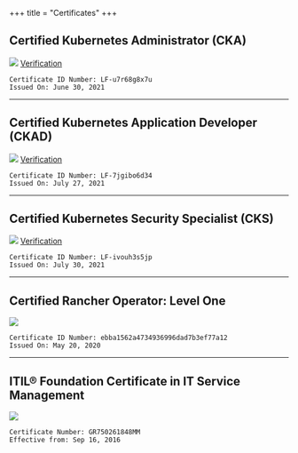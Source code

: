 +++
title = "Certificates"
+++

## Certified Kubernetes Administrator (CKA)
![](https://cdn.support.tools/matthew-mattox-certified-kubernetes-administrator-cka-certificate.jpg)
[Verification](https://www.credly.com/badges/3daa9de3-5628-44d7-a42b-b43dd8cf3860/public_url)

```
Certificate ID Number: LF-u7r68g8x7u
Issued On: June 30, 2021
```

***

## Certified Kubernetes Application Developer (CKAD)
![](https://cdn.support.tools/matthew-mattox-certified-kubernetes-application-developer-ckad-certificate.jpg)
[Verification](https://www.credly.com/badges/633c1aba-76b5-4249-995e-f12d9377e864/public_url)

```
Certificate ID Number: LF-7jgibo6d34
Issued On: July 27, 2021
```

***

## Certified Kubernetes Security Specialist (CKS)
![](https://cdn.support.tools/matthew-mattox-certified-kubernetes-security-specialist-cks-certificate.jpg)
[Verification](https://www.credly.com/badges/3b12a7e4-7f8b-4426-96b0-8da03ea4b9cf/public_url)

```
Certificate ID Number: LF-ivouh3s5jp
Issued On: July 30, 2021
```

***

## Certified Rancher Operator: Level One
![](/images/RancherCertificate2020.png)

```
Certificate ID Number: ebba1562a4734936996dad7b3ef77a12
Issued On: May 20, 2020
```

****

## ITIL® Foundation Certificate in IT Service Management
![](/images/ITIL_Certificate.jpg)
```
Certificate Number: GR750261848MM
Effective from: Sep 16, 2016
```
